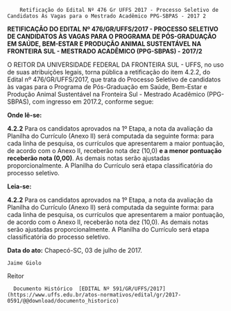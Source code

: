         Retificação do Edital Nº 476 Gr UFFS 2017 - Processo Seletivo de Candidatos Às Vagas para o Mestrado Acadêmico PPG-SBPAS - 2017 2  

**RETIFICAÇÃO DO EDITAL Nº 476/GR/UFFS/2017 - PROCESSO SELETIVO DE CANDIDATOS ÀS VAGAS PARA O PROGRAMA DE PÓS-GRADUAÇÃO EM SAÚDE, BEM-ESTAR E PRODUÇÃO ANIMAL SUSTENTÁVEL NA FRONTEIRA SUL - MESTRADO ACADÊMICO (PPG-SBPAS) - 2017/2**

  O REITOR DA UNIVERSIDADE FEDERAL DA FRONTEIRA SUL - UFFS, no uso de suas atribuições legais, torna pública a retificação do item 4.2.2, do Edital nº 476/GR/UFFS/2017, que trata do Processo Seletivo de candidatos às vagas para o Programa de Pós-Graduação em Saúde, Bem-Estar e Produção Animal Sustentável na Fronteira Sul - Mestrado Acadêmico (PPG-SBPAS), com ingresso em 2017.2, conforme segue:

  **Onde lê-se:**

 **4.2.2** Para os candidatos aprovados na 1º Etapa, a nota da avaliação da Planilha do Currículo (Anexo II) será computada da seguinte forma: para cada linha de pesquisa, os currículos que apresentarem a maior pontuação, de acordo com o Anexo II, receberão nota dez (10,0) **e a menor pontuação receberão nota (0,00)**. As demais notas serão ajustadas proporcionalmente. A Planilha do Currículo será etapa classificatória do processo seletivo.

  

 **Leia-se:**

 **4.2.2** Para os candidatos aprovados na 1º Etapa, a nota da avaliação da Planilha do Currículo (Anexo II) será computada da seguinte forma: para cada linha de pesquisa, os currículos que apresentarem a maior pontuação, de acordo com o Anexo II, receberão nota dez (10,0). As demais notas serão ajustadas proporcionalmente. A Planilha do Currículo será etapa classificatória do processo seletivo.

   **Data do ato:** Chapecó-SC, 03 de julho de 2017.   
 

    Jaime Giolo   
 Reitor 

      Documento Histórico  [EDITAL Nº 591/GR/UFFS/2017](https://www.uffs.edu.br/atos-normativos/edital/gr/2017-0591/@@download/documento_historico)     
      